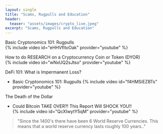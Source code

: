```yaml
---
layout: single
title: "Scams, Rugpulls and Education"
header:
  teaser: "assets/images/crypto_live.jpeg"
excerpt: "Scams, Rugpulls and Education"
---
```


Basic Cryptonomics 101: Rugpulls<br>
{% include video id="eHHVfltoOak" provider="youtube" %}

How to do RESEARCH on a Cryptocurrency Coin or Token (DYOR)<br>
{% include video id="wNxUQ2sJtso" provider="youtube" %}

DeFi 101: What is Impermanent Loss?<br>
* Basic Cryptonomics 101: Rugpulls
{% include video id="f4HMSiEZBTs" provider="youtube" %}

The Death of the Dollar
* Could Bitcoin TAKE OVER?! This Report Will SHOCK YOU!! <br>
{% include video id="QcXIwytY5qM" provider="youtube" %}

> "Since the 1400's there have been 6 World Reserve Currencies.  This means that a world reserve currency lasts roughly 100 years.."
